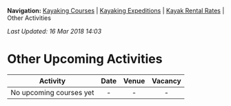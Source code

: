 **Navigation:** [Kayaking Courses](index) &#124; [Kayaking Expeditions](expedition) &#124; [Kayak Rental Rates](rental) &#124; Other Activities

_Last Updated: 16 Mar 2018 14:03_
# Other Upcoming Activities

Activity | Date | Venue | Vacancy
:---:|:---:|:---:|:---:
No upcoming courses yet|-|-|-

